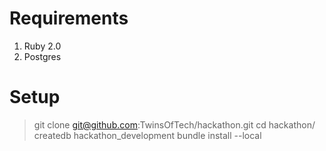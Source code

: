 # Requirements

1. Ruby 2.0
1. Postgres

# Setup

  > git clone git@github.com:TwinsOfTech/hackathon.git
  > cd hackathon/
  > createdb hackathon_development
  > bundle install --local
